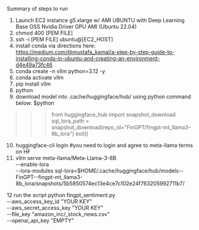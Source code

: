 Summary of steps to run

1. Launch EC2 instance g5.xlarge w/ AMI UBUNTU with Deep Learning Base OSS Nvidia Driver GPU AMI (Ubuntu 22.04)
2. chmod 400 [PEM FILE]
3. ssh -i [PEM FILE] ubuntu@[EC2_HOST]
4. install conda via directions here: https://medium.com/@mustafa_kamal/a-step-by-step-guide-to-installing-conda-in-ubuntu-and-creating-an-environment-d4e49a73fc46
5. conda create -n vllm python=3.12 -y
6. conda activate vllm
7. pip install vllm 
8. python
9. download model into .cache/huggingface/hub/ using python command below:
$python
>>> from huggingface_hub import snapshot_download
>>> sql_lora_path = snapshot_download(repo_id="FinGPT/fingpt-mt_llama3-8b_lora")
>>> exit()
10. huggingface-cli login #you need to login and agree to  meta-llama terms on HF
11. vllm serve meta-llama/Meta-Llama-3-8B \
    --enable-lora \
    --lora-modules sql-lora=$HOME/.cache/huggingface/hub/models--FinGPT--fingpt-mt_llama3-8b_lora/snapshots/5b5850574ec13e4ce7c102e24f763205992711b7/

12 run the script 
python fingpt_sentiment.py \
--aws_access_key_id "YOUR KEY" \
--aws_secret_access_key "YOUR KEY" \
--file_key "amazon_inc/_stock_news.csv" \
--openai_api_key "EMPTY"